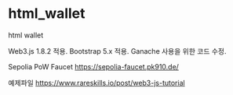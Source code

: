 # html_wallet
html wallet

Web3.js 1.8.2 적용.
Bootstrap 5.x 적용.
Ganache 사용을 위한 코드 수정.

Sepolia PoW Faucet
https://sepolia-faucet.pk910.de/

예제파일
https://www.rareskills.io/post/web3-js-tutorial



